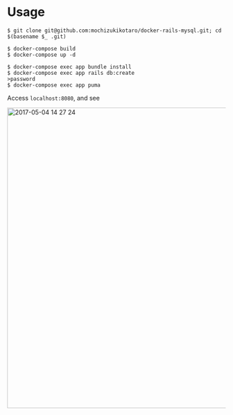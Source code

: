 # Usage

```
$ git clone git@github.com:mochizukikotaro/docker-rails-mysql.git; cd $(basename $_ .git)

$ docker-compose build
$ docker-compose up -d

$ docker-compose exec app bundle install
$ docker-compose exec app rails db:create
>password
$ docker-compose exec app puma
```

Access `localhost:8080`, and see


<img width="694" alt="2017-05-04 14 27 24" src="https://cloud.githubusercontent.com/assets/7911481/25691452/ffb03b20-30d5-11e7-8a77-cdce940b3b10.png">

